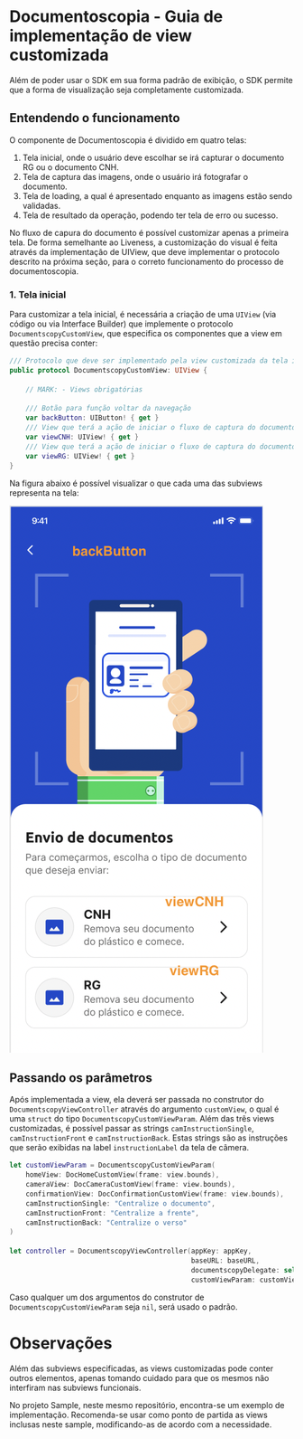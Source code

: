 # Documentoscopia - Guia de implementação de view customizada

Além de poder usar o SDK em sua forma padrão de exibição, o SDK permite que a forma de visualização seja completamente customizada.

## Entendendo o funcionamento

O componente de Documentoscopia é dividido em quatro telas:

1. Tela inicial, onde o usuário deve escolhar se irá capturar o documento RG ou o documento CNH.
2. Tela de captura das imagens, onde o usuário irá fotografar o documento.
3. Tela de loading, a qual é apresentado enquanto as imagens estão sendo validadas.
4. Tela de resultado da operação, podendo ter tela de erro ou sucesso.

No fluxo de capura do documento é possível customizar apenas a primeira tela. De forma semelhante ao Liveness, a customização do visual é feita através da implementação de UIView, que deve implementar o protocolo descrito na próxima seção, para o correto funcionamento do processo de documentoscopia. 

### 1. Tela inicial

Para customizar a tela inicial, é necessária a criação de uma `UIView` (via código ou via Interface Builder) que implemente o protocolo `DocumentscopyCustomView`, que especifica os componentes que a view em questão precisa conter:

```swift
/// Protocolo que deve ser implementado pela view customizada da tela inicial de Documentoscopia
public protocol DocumentscopyCustomView: UIView {
    
    // MARK: - Views obrigatórias
    
    /// Botão para função voltar da navegação
    var backButton: UIButton! { get }
    /// View que terá a ação de iniciar o fluxo de captura do documento CNH
    var viewCNH: UIView! { get }
    /// View que terá a ação de iniciar o fluxo de captura do documento RG
    var viewRG: UIView! { get }
}
```

Na figura abaixo é possível visualizar o que cada uma das subviews representa na tela:

![Componentes da view customizada](Images/doc_custom_home_view.png)

## Passando os parâmetros

Após implementada a view, ela deverá ser passada no construtor do `DocumentscopyViewController` através do argumento `customView`, o qual é uma `struct` do tipo `DocumentscopyCustomViewParam`.
Além das três views customizadas, é possível passar as strings `camInstructionSingle`, `camInstructionFront` e `camInstructionBack`. Estas strings são as instruções que serão exibidas na label `instructionLabel` da tela de câmera.


```swift
let customViewParam = DocumentscopyCustomViewParam(
    homeView: DocHomeCustomView(frame: view.bounds),
    cameraView: DocCameraCustomView(frame: view.bounds),
    confirmationView: DocConfirmationCustomView(frame: view.bounds),
    camInstructionSingle: "Centralize o documento",
    camInstructionFront: "Centralize a frente",
    camInstructionBack: "Centralize o verso"
)

let controller = DocumentscopyViewController(appKey: appKey,
                                             baseURL: baseURL,
                                             documentscopyDelegate: self,
                                             customViewParam: customViewParam)
```

Caso qualquer um dos argumentos do construtor de `DocumentscopyCustomViewParam` seja `nil`, será usado o padrão.

# Observações

Além das subviews especificadas, as views customizadas pode conter outros elementos, apenas tomando cuidado para que os mesmos não interfiram nas subviews funcionais.

No projeto Sample, neste mesmo repositório, encontra-se um exemplo de implementação. Recomenda-se usar como ponto de partida as views inclusas neste sample, modificando-as de acordo com a necessidade.
